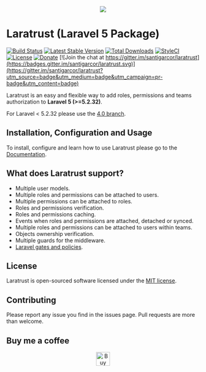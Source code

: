<p align="center"><img src="https://cdn.rawgit.com/santigarcor/laratrust/135aa15fecd22a512c444389d1f8cb94e72d0fa7/docs/img/laratrust.svg"></p>

# Laratrust (Laravel 5 Package)

[![Build Status](https://travis-ci.org/santigarcor/laratrust.svg?branch=master)](https://travis-ci.org/santigarcor/laratrust)
[![Latest Stable Version](https://poser.pugx.org/santigarcor/laratrust/v/stable)](https://packagist.org/packages/santigarcor/laratrust)
[![Total Downloads](https://poser.pugx.org/santigarcor/laratrust/downloads)](https://packagist.org/packages/santigarcor/laratrust)
[![StyleCI](https://styleci.io/repos/59691202/shield)](https://styleci.io/repos/59691202)
[![License](https://poser.pugx.org/santigarcor/laratrust/license)](https://packagist.org/packages/santigarcor/laratrust)
[![Donate](https://img.shields.io/badge/donate-Ko--fi-blue.svg)](https://ko-fi.com/V7V48I5Y) [![Join the chat at https://gitter.im/santigarcor/laratrust](https://badges.gitter.im/santigarcor/laratrust.svg)](https://gitter.im/santigarcor/laratrust?utm_source=badge&utm_medium=badge&utm_campaign=pr-badge&utm_content=badge)

Laratrust is an easy and flexible way to add roles, permissions and teams authorization to **Laravel 5 (>=5.2.32)**.

For Laravel < 5.2.32 please use the [4.0 branch](https://github.com/santigarcor/laratrust/tree/4.0).

## Installation, Configuration and Usage
To install, configure and learn how to use Laratrust please go to the [Documentation](http://laratrust.readthedocs.io/).

## What does Laratrust support?

- Multiple user models.
- Multiple roles and permissions can be attached to users.
- Multiple permissions can be attached to roles.
- Roles and permissions verification.
- Roles and permissions caching.
- Events when roles and permissions are attached, detached or synced.
- Multiple roles and permissions can be attached to users within teams.
- Objects ownership verification.
- Multiple guards for the middleware.
- [Laravel gates and policies](http://laratrust.readthedocs.io/en/5.0/troubleshooting.html).

## License

Laratrust is open-sourced software licensed under the [MIT license](http://opensource.org/licenses/MIT).

## Contributing

Please report any issue you find in the issues page. Pull requests are more than welcome.

## Buy me a coffee
<p align="center">
<a href='https://ko-fi.com/V7V48I5Y' target='_blank'><img height='36' style='border:0px;height:36px;' src='https://az743702.vo.msecnd.net/cdn/kofi1.png?v=0' border='0' alt='Buy Me a Coffee at ko-fi.com' /></a>
</p>
